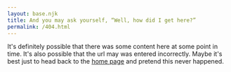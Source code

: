```yaml
---
layout: base.njk
title: And you may ask yourself, “Well, how did I get here?”
permalink: /404.html
---
```


It's definitely possible that there was some content here at some point in time. It's also possible that the url may was entered incorrectly. Maybe it's best just to head back to the [home page](./) and pretend this never happened.

